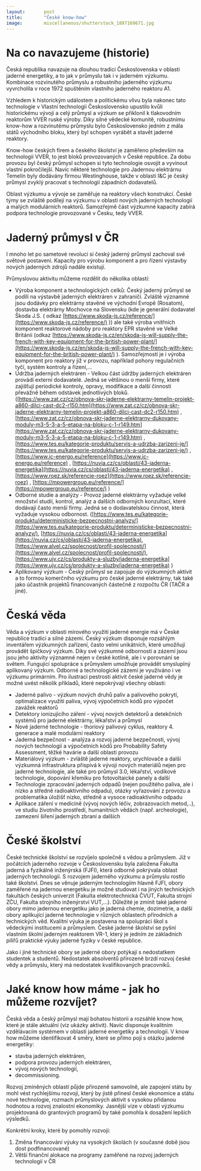 ```yaml
---
layout:       post
title:        "České know-how"
image:        miscellaneous/shutterstock_1897169671.jpg
---
```


# Na co navazujeme (historie)

Česká republika navazuje na dlouhou tradici Československa v oblasti jaderné energetiky, a to jak v průmyslu tak i v jaderném výzkumu. Kombinace rozvinutého průmyslu a robustního jaderného výzkumu vyvrcholila v roce 1972 spuštěním vlastního jaderného reaktoru A1.

Vzhledem k historickým událostem a politickému vlivu byla nakonec tato technologie v Vlastní technologii Československo upustilo kvůli historickému vývoji a celý průmysl a výzkum se přiklonil k tlakovodním reaktorům VVER ruské výroby. Díky silné vědecké komunitě, robustnímu know-how a rozvinutému průmyslu bylo Československo jedním z mála států východního bloku, který byl schopen vyrábět a stavět jaderné reaktory.

Know-how českých firem a českého školství je zaměřeno především na technologii VVER, to jest bloků provozovaných v České republice. Za dobu provozu byl český průmysl schopen si tyto technologie osvojit a vyvinout vlastní pokročilejší. Navíc některé technologie pro Jadernou elektrárnu Temelín byly dodávány firmou Westinghouse, takže v oblasti I&C je český průmysl zvyklý pracovat s technologií západních dodavatelů.

Oblast výzkumu a vývoje se zaměřuje na reaktory všech konstrukcí. České týmy se zvláště podílejí na výzkumu v oblasti nových jaderných technologií a malých modulárních reaktorů. Samozřejmě část výzkumné kapacity zabírá podpora technologie provozované v Česku, tedy VVER.

# Jaderný průmysl v ČR

I mnoho let po sametové revoluci si český jaderný průmysl zachoval své světové postavení. Kapacity pro výrobu komponent a pro řízení výstavby nových jaderných zdrojů nadále existují.

Průmyslovou aktivitu můžeme rozdělit do několika oblastí:

- Výroba komponent a technologických celků: Český jaderný průmysl se podílí na výstavbě jaderných elektráren v zahraničí. Zvláště významné jsou dodávky pro elektrárny stavěné ve východní Evropě (Rosatom), dostavba elektrárny Mochovce na Slovensku (kde je generální dodavatel Škoda J.S. ( odkaz [https://www.skoda-js.cz/reference/](https://www.skoda-js.cz/reference/) )) ale také výroba vnitřních komponent reaktorové nádoby pro reaktory EPR stavěné ve Velké Británii (odkaz [https://www.skoda-js.cz/en/skoda-js-will-supply-the-french-with-key-equipment-for-the-british-power-plant/](https://www.skoda-js.cz/en/skoda-js-will-supply-the-french-with-key-equipment-for-the-british-power-plant/) ). Samozřejmostí je i výroba komponent pro reaktory již v provozu, například pohony regulačních tyčí, systém kontroly a řízení,...
 -   Údržba jaderných elektráren - Velkou část údržby jaderných elektráren provádí externí dodavatelé. Jedná se většinou o menší firmy, které zajišťují periodické kontroly, opravy, modifikace a další činnosti převážně během odstávek jednotlivých bloků. ([https://www.zat.cz/cz/obnova-skr-jaderne-elektrarny-temelin-projekt-a860-dilci-cast-dc2-r150.htm](https://www.zat.cz/cz/obnova-skr-jaderne-elektrarny-temelin-projekt-a860-dilci-cast-dc2-r150.htm) , [https://www.zat.cz/cz/obnova-skr-jaderne-elektrarny-dukovany-moduly-m3-5-3-a-5-etapa-na-bloku-c-1-r149.htm](https://www.zat.cz/cz/obnova-skr-jaderne-elektrarny-dukovany-moduly-m3-5-3-a-5-etapa-na-bloku-c-1-r149.htm) ,[https://www.tes.eu/kategorie-produktu/servis-a-udrzba-zarizeni-je/](https://www.tes.eu/kategorie-produktu/servis-a-udrzba-zarizeni-je/) , [https://www.ic-energo.eu/reference](https://www.ic-energo.eu/reference) , [https://nuvia.cz/cs/oblasti/43-jaderna-energetika](https://nuvia.cz/cs/oblasti/43-jaderna-energetika) , [https://www.roez.sk/referencie-roez](https://www.roez.sk/referencie-roez) , [https://mpowergroup.eu/reference/](https://mpowergroup.eu/reference/) )
-   Odborné studie a analýzy - Provoz jaderné elektrárny vyžaduje velké množství studií, kontrol, analýz a dalších odborných konzultací, které dodávají často menší firmy. Jedná se o dodavatelskou činnost, která vyžaduje vysokou odbornost. ([https://www.tes.eu/kategorie-produktu/deterministicke-bezpecnostni-analyzy/](https://www.tes.eu/kategorie-produktu/deterministicke-bezpecnostni-analyzy/), [https://nuvia.cz/cs/oblasti/43-jaderna-energetika](https://nuvia.cz/cs/oblasti/43-jaderna-energetika), [https://www.alvel.cz/spolecnost/profil-spolecnosti/](https://www.alvel.cz/spolecnost/profil-spolecnosti/), [https://www.ujv.cz/cs/produkty-a-sluzby/jaderna-energetika](https://www.ujv.cz/cs/produkty-a-sluzby/jaderna-energetika) )   
-   Aplikovaný výzkum - Český průmysl se zapojuje do výzkumných aktivit a to formou komerčního výzkumu pro české jaderné elektrárny, tak také jako účastník projektů financovaných částečně z rozpočtu ČR (TAČR a jiné).

# Česká věda

Věda a výzkum v oblasti mírového využití jaderné energie má v České republice tradici a silné zázemí. Český výzkum disponuje rozsáhlým inventářem výzkumných zařízení, často velmi unikátních, které umožňují provádět špičkový výzkum. Díky své výzkumné odbornosti a zázemí jsou jsou jeho aktivity významné nejen v české kotlině, ale i v porovnání se světem. Fungující spolupráce s průmyslem umožňuje provádět smysluplný aplikovaný výzkum. Odborné a technologické zázemí je využíváno i ve výzkumu primárním. Pro ilustraci pestrosti aktivit české jaderné vědy je možné uvést několik příkladů, které nepokrývají všechny oblasti:

-   Jaderné palivo - výzkum nových druhů paliv a palivového pokrytí, optimalizace využití paliva, vývoj výpočetních kódů pro výpočet zavážek reaktorů
-   Detektory ionizujícího záření - vývoj nových detektorů a detekčních systémů pro jaderné elektrárny, lékařství a průmysl
-   Nové jaderné technologie - thoriový palivový cyklus, reaktory 4. generace a malé modulární reaktory    
-   Jaderná bezpečnost - analýza a rozvoj jaderné bezpečnosti, vývoj nových technologií a výpočetních kódů pro Probability Safety Assessment, těžké havárie a další oblasti provozu
-   Materiálový výzkum - zvláště jaderné reaktory, urychlovače a další výzkumná infrastruktura přispívá k vývoji nových materiálů nejen pro jaderné technologie, ale také pro průmysl 3.0, lékařství, vodíkové technologie, dopování křemíku pro fotovoltaické panely a další
-   Technologie zpracování jaderných odpadů (nejen použitého paliva, ale i nízko a středně radioaktivního odpadu), otázky vyřazování z provozu a problematika úložišť nízko, středně a vysoce radioaktivního odpadu    
-   Aplikace záření v medicíně (vývoj nových léčiv, zobrazovacích metod,..), ve studiu životního prostředí, humanitních vědách (např. archeologie), zamezení šíření jaderných zbraní a dalších

# České školství

České technické školství se rozvíjelo společně s vědou a průmyslem. Již v počátcích jaderného rozvoje v Československu byla založena Fakulta jaderná a fyzikálně inženýrská (FJFI), která odborně pokrývala oblast jaderných technologií. S rozvojem jaderného výzkumu a průmyslu rostlo také školství. Dnes se věnuje jaderným technologiím hlavně FJFI, obory zaměřené na jadernou energetiku je možné studovat i na jiných technických fakultách českých univerzit (Fakulta elektrotechnická ČVUT, Fakulta strojní ZČU, Fakulta strojního inženýrství VUT,...). Důležité je zmínit také jaderné obory mimo jadernou energetiku jako je jaderná chemie, dozimetrie, a další obory aplikující jaderné technologie v různých oblastech přírodních a technických věd. Kvalitní výuka je postavena na spolupráci škol s vědeckými institucemi a průmyslem. České jaderné školství se pyšní vlastním školní jaderným reaktorem VR-1, který je jedním ze základních pilířů praktické výuky jaderné fyziky v české republice.

Jako i jiné technické obory se jaderné obory potýkají s nedostatkem studentek a studentů. Nedostatek absolventů přirozeně brzdí rozvoj české vědy a průmyslu, který má nedostatek kvalifikovaných pracovníků.

# Jaké know how máme - jak ho můžeme rozvíjet?

Česká věda a český průmysl mají bohatou historii a rozsáhlé know how, které je stále aktuální (viz ukázky aktivit). Navíc disponuje kvalitním vzdělávacím systémem v oblasti jaderné energetiky a technologií. V know how můžeme identifikovat 4 směry, které se přímo pojí s otázku jaderné energetiky:

-   stavba jaderných elektráren,    
-   podpora provozu jaderných elektráren,
-   vývoj nových technologií,
-   decommissioning.

Rozvoj zmíněných oblastí půjde přirozeně samovolně, ale zapojení státu by mohl vést rychlejšímu rozvoji, který by jistě přinesl české ekonomice a státu nové technologie, rozmach průmyslových aktivit s vysokou přidanou hodnotou a rozvoj znalostní ekonomiky. Jasnější vize v oblasti výzkumu projektovaná do grantových programů by také pomohla k dosažení lepších výsledků.

Konkrétní kroky, které by pomohly rozvoji:
1.  Změna financování výuky na vysokých školách (v současné době jsou dost podfinancované)
2.  Větší finanční alokace na programy zaměřené na rozvoj jaderných technologií v ČR